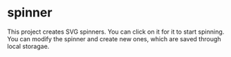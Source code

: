 # spinner
This project creates SVG spinners. You can click on it for it to start spinning. You can modify the spinner and create new ones, which are saved through local storagae.  
